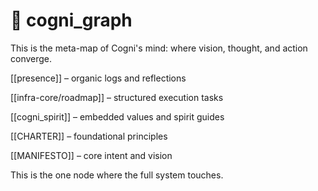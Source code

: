 # 🔮 cogni_graph

This is the meta-map of Cogni's mind: where vision, thought, and action converge.



[[presence]] – organic logs and reflections

[[infra-core/roadmap]] – structured execution tasks

[[cogni_spirit]] – embedded values and spirit guides

[[CHARTER]] – foundational principles

[[MANIFESTO]] – core intent and vision

This is the one node where the full system touches.